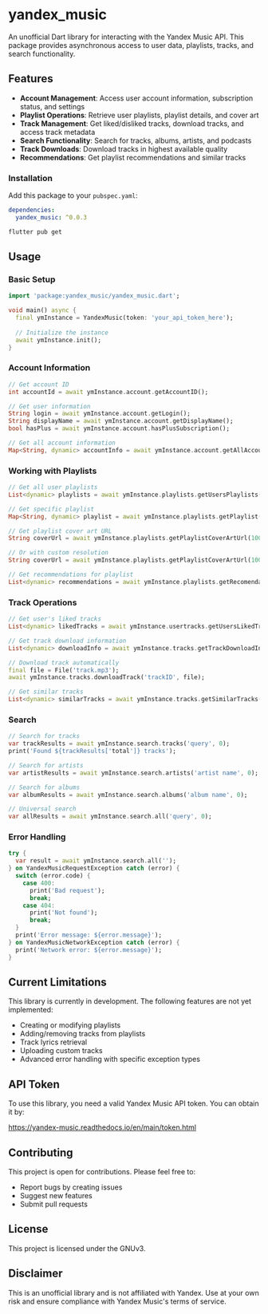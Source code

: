 # yandex_music

An unofficial Dart library for interacting with the Yandex Music API. This package provides asynchronous access to user data, playlists, tracks, and search functionality.

## Features

- **Account Management**: Access user account information, subscription status, and settings
- **Playlist Operations**: Retrieve user playlists, playlist details, and cover art
- **Track Management**: Get liked/disliked tracks, download tracks, and access track metadata
- **Search Functionality**: Search for tracks, albums, artists, and podcasts
- **Track Downloads**: Download tracks in highest available quality
- **Recommendations**: Get playlist recommendations and similar tracks

### Installation

Add this package to your `pubspec.yaml`:

```yaml
dependencies:
  yandex_music: ^0.0.3
```

```bash
flutter pub get
```

## Usage

### Basic Setup

```dart
import 'package:yandex_music/yandex_music.dart';

void main() async {
  final ymInstance = YandexMusic(token: 'your_api_token_here');
  
  // Initialize the instance
  await ymInstance.init();
}
```

### Account Information

```dart
// Get account ID
int accountId = await ymInstance.account.getAccountID();

// Get user information
String login = await ymInstance.account.getLogin();
String displayName = await ymInstance.account.getDisplayName();
bool hasPlus = await ymInstance.account.hasPlusSubscription();

// Get all account information
Map<String, dynamic> accountInfo = await ymInstance.account.getAllAccountInformation();
```

### Working with Playlists

```dart
// Get all user playlists
List<dynamic> playlists = await ymInstance.playlists.getUsersPlaylists();

// Get specific playlist
Map<String, dynamic> playlist = await ymInstance.playlists.getPlaylist(1001);

// Get playlist cover art URL
String coverUrl = await ymInstance.playlists.getPlaylistCoverArtUrl(1001);

// Or with custom resolution 
String coverUrl = await ymInstance.playlists.getPlaylistCoverArtUrl(1001, '1000x1000');

// Get recommendations for playlist
List<dynamic> recommendations = await ymInstance.playlists.getRecomendationsForPlaylist(1001);
```

### Track Operations

```dart
// Get user's liked tracks
List<dynamic> likedTracks = await ymInstance.usertracks.getUsersLikedTracks();

// Get track download information
List<dynamic> downloadInfo = await ymInstance.tracks.getTrackDownloadInfo('trackID');

// Download track automatically
final file = File('track.mp3');
await ymInstance.tracks.downloadTrack('trackID', file);

// Get similar tracks
List<dynamic> similarTracks = await ymInstance.tracks.getSimilarTracks('trackID');
```

### Search

```dart
// Search for tracks
var trackResults = await ymInstance.search.tracks('query', 0);
print('Found ${trackResults['total']} tracks');

// Search for artists
var artistResults = await ymInstance.search.artists('artist name', 0);

// Search for albums
var albumResults = await ymInstance.search.albums('album name', 0);

// Universal search
var allResults = await ymInstance.search.all('query', 0);
```

### Error Handling

```dart
try {
  var result = await ymInstance.search.all('');
} on YandexMusicRequestException catch (error) {
  switch (error.code) {
    case 400:
      print('Bad request');
      break;
    case 404:
      print('Not found');
      break;
  }
  print('Error message: ${error.message}');
} on YandexMusicNetworkException catch (error) {
  print('Network error: ${error.message}');
}
```

## Current Limitations

This library is currently in development. The following features are not yet implemented:

- Creating or modifying playlists
- Adding/removing tracks from playlists
- Track lyrics retrieval
- Uploading custom tracks
- Advanced error handling with specific exception types

## API Token

To use this library, you need a valid Yandex Music API token. You can obtain it by:

https://yandex-music.readthedocs.io/en/main/token.html

## Contributing

This project is open for contributions. Please feel free to:

- Report bugs by creating issues
- Suggest new features
- Submit pull requests

## License

This project is licensed under the GNUv3.

## Disclaimer

This is an unofficial library and is not affiliated with Yandex. 
Use at your own risk and ensure compliance with Yandex Music's terms of service.
